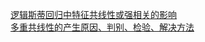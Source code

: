 [逻辑斯蒂回归中特征共线性或强相关的影响](https://blog.csdn.net/lipengcn/article/details/82467082)  
[多重共线性的产生原因、判别、检验、解决方法](https://blog.csdn.net/diyiziran/article/details/17025471)
